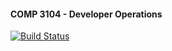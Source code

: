 #### COMP 3104 - Developer Operations
[![Build Status](https://app.travis-ci.com/classier-canada/COMP3104.svg?branch=main)](https://app.travis-ci.com/classier-canada/COMP3104)